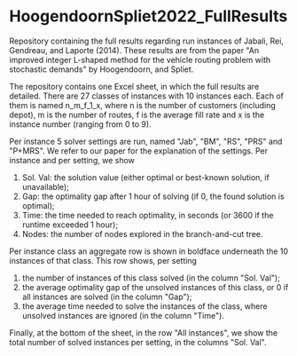 # HoogendoornSpliet2022_FullResults
Repository containing the full results regarding run instances of Jabali, Rei, Gendreau, and Laporte (2014). These results are from the paper "An improved integer L-shaped method for the vehicle routing problem with stochastic demands" by Hoogendoorn, and Spliet.

The repository contains one Excel sheet, in which the full results are detailed. There are 27 classes of instances with 10 instances each. Each of them is named n_m_f_1_x, where n is the number of customers (including depot), m is the number of routes, f is the average fill rate and x is the instance number (ranging from 0 to 9).

Per instance 5 solver settings are run, named "Jab", "BM", "RS", "PRS" and "P+MRS". We refer to our paper for the explanation of the settings. Per instance and per setting, we show 
1. Sol. Val: the solution value (either optimal or best-known solution, if unavailable);
2. Gap: the optimality gap after 1 hour of solving (if 0, the found solution is optimal);
3. Time: the time needed to reach optimality, in seconds (or 3600 if the runtime exceeded 1 hour);
4. Nodes: the number of nodes explored in the branch-and-cut tree.

Per instance class an aggregate row is shown in boldface underneath the 10 instances of that class. This row shows, per setting
1. the number of instances of this class solved (in the column "Sol. Val");
2. the average optimality gap of the unsolved instances of this class, or 0 if all instances are solved (in the column "Gap");
3. the average time needed to solve the instances of the class, where unsolved instances are ignored (in the column "Time").

Finally, at the bottom of the sheet, in the row "All instances", we show the total number of solved instances per setting, in the columns "Sol. Val".
